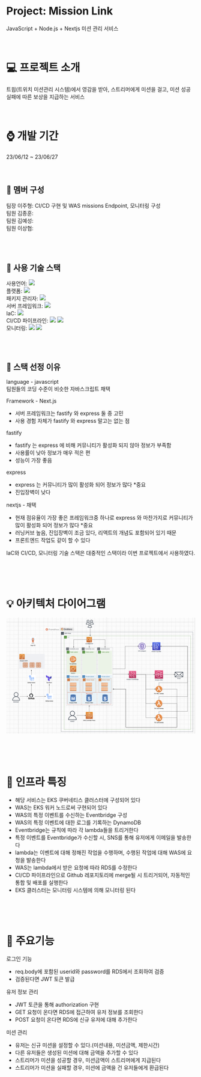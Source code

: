 # Project: Mission Link
JavaScript + Node.js + Nextjs 미션 관리 서비스 <br><br><br>

# 💻 프로젝트 소개
트윕(트위치 미션관리 시스템)에서 영감을 받아, 스트리머에게 미션을 걸고, 미션 성공 실패에 따른 보상을 지급하는 서비스<br><br><br>


# ⌚ 개발 기간
23/06/12 ~ 23/06/27 <br><br><br>


## 👬 멤버 구성
팀장 이주형: CI/CD 구현 및 WAS missions Endpoint, 모니터링 구성<br>
팀원 김종훈:<br>
팀원 김예성:<br>
팀원 이상협:<br>
<br><br><br>

## 🎏 사용 기술 스택
사용언어: <img src="https://img.shields.io/badge/JavaScript-F7DF1E?style=for-the-badge&logo=JavaScript&logoColor=black"><br>
플랫폼: <img src="https://img.shields.io/badge/node.js-339933?style=for-the-badge&logo=nodedotjs&logoColor=white"><br>
패키지 관리자: <img src="https://img.shields.io/badge/npm-CB3837?style=for-the-badge&logo=npm&logoColor=white"> <br>
서버 프레임워크: <img src="https://img.shields.io/badge/next.js-000000?style=for-the-badge&logo=nextdotjs&logoColor=white"><br>
IaC: <img src="https://img.shields.io/badge/terraform-7B42BC?style=for-the-badge&logo=terraform&logoColor=white"><br>
CI/CD 파이프라인: <img src="https://img.shields.io/badge/githubactions-2088FF?style=for-the-badge&logo=githubactions&logoColor=white">
<img src="https://img.shields.io/badge/argocd-EF7B4D?style=for-the-badge&logo=argo&logoColor=white"><br>
모니터링: <img src="https://img.shields.io/badge/prometheus-E6522C?style=for-the-badge&logo=prometheus&logoColor=white">
<img src="https://img.shields.io/badge/grafana-F46800?style=for-the-badge&logo=grafana&logoColor=white"><br>

<br><br>

## 📔 스택 선정 이유
language - javascript<br>
팀원들의 코딩 수준이 비슷한 자바스크립트 채택

Framework - Next.js<br>
- 서버 프레임워크는 fastify 와 express 둘 중 고민
- 사용 경험 자체가 fastify 와 express 말고는 없는 점

fastify <br>
- fastify 는 express 에 비해 커뮤니티가 활성화 되지 않아 정보가 부족함
- 사용률이 낮아 정보가 매우 적은 편
- 성능이 가장 좋음

express
- express 는 커뮤니티가 많이 활성화 되어 정보가 많다 *중요
- 진입장벽이 낮다

nextjs - 채택
- 현재 점유율이 가장 좋은 프레임워크중 하나로 express 와 마찬가지로 커뮤니티가 많이 활성화 되어 정보가 많다 *중요
- 러닝커브 높음, 진입장벽이 조금 있다, 리액트의 개념도 포함되어 있기 때문
- 프론트엔드 작업도 같이 할 수 있다

IaC와 CI/CD, 모니터링 기술 스택은 대중적인 스택이라 이번 프로젝트에서 사용하였다.

<br><br><br>

# 💡 아키텍처 다이어그램
![alt text](images/diagram.png)

<br><br><br>


# 📌 인프라 특징
- 해당 서비스는 EKS 쿠버네티스 클러스터에 구성되어 있다
- WAS는 EKS 워커 노드로써 구현되어 있다
- WAS의 특정 이벤트를 수신하는 Eventbridge 구성
- WAS의 특정 이벤트에 대한 로그를 기록하는 DynamoDB
- Eventbridge는 규칙에 따라 각 lambda들을 트리거한다
- 특정 이벤트를 Eventbridge가 수신할 시, SNS를 통해 유저에게 이메일을 발송한다
- lambda는 이벤트에 대해 정해진 작업을 수행하며, 수행된 작업에 대해 WAS에 요청을 발송한다
- WAS는 lambda에서 받은 요청에 따라 RDS를 수정한다
- CI/CD 파이프라인으로 Github 레포지토리에 merge될 시 트리거되어, 자동적인 통합 및 배포를 실행한다
- EKS 클러스터는 모니터링 시스템에 의해 모니터링 된다

<br><br><br>

# 📌 주요기능
로그인 기능
- req.body에 포함된 userid와 password를 RDS에서 조회하여 검증
- 검증된다면 JWT 토큰 발급

유저 정보 관리
- JWT 토큰을 통해 authorization 구현
- GET 요청이 온다면 RDS에 접근하여 유저 정보를 조회한다
- POST 요청이 온다면 RDS에 신규 유저에 대해 추가한다

미션 관리
- 유저는 신규 미션을 설정할 수 있다.(미션내용, 미션금액, 제한시간)
- 다른 유저들은 생성된 미션에 대해 금액을 추가할 수 있다
- 스트리머가 미션을 성공할 경우, 미션금액이 스트리머에게 지급된다
- 스트리머가 미션을 실패할 경우, 미션에 금액을 건 유저들에게 환급된다



